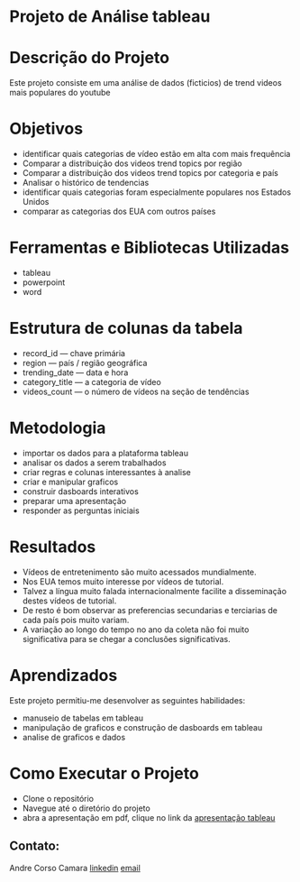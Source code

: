 # Projeto de Análise tableau

# Descrição do Projeto
Este projeto consiste em uma análise de dados (ficticios) de trend videos mais populares do youtube

# Objetivos
- identificar quais categorias de vídeo estão em alta com mais frequência
- Comparar a distribuição dos videos trend topics por região
- Comparar a distribuição dos videos trend topics por categoria e país
- Analisar o histórico de tendencias
- identificar quais categorias foram especialmente populares nos Estados Unidos
- comparar as categorias dos EUA com outros países

# Ferramentas e Bibliotecas Utilizadas
- tableau
- powerpoint
- word

# Estrutura de colunas da tabela
- record_id — chave primária
- region — país / região geográfica
- trending_date — data e hora
- category_title — a categoria de vídeo
- videos_count — o número de vídeos na seção de tendências

# Metodologia
- importar os dados para a plataforma tableau
- analisar os dados a serem trabalhados
- criar regras e colunas interessantes à analise
- criar e manipular graficos
- construir dasboards interativos
- preparar uma apresentação
- responder as perguntas iniciais

# Resultados
- Vídeos de entretenimento são muito acessados mundialmente. 
- Nos EUA temos muito interesse por vídeos de tutorial.
- Talvez a língua muito falada internacionalmente facilite a disseminação destes vídeos de tutorial. 
- De resto é bom observar as preferencias secundarias e terciarias de cada país pois muito variam. 
- A variação ao longo do tempo no ano da coleta não foi muito significativa para se chegar a conclusões significativas.

# Aprendizados
Este projeto permitiu-me desenvolver as seguintes habilidades:
- manuseio de tabelas em tableau
- manipulação de graficos e construção de dasboards em tableau
- analise de graficos e dados



# Como Executar o Projeto

- Clone o repositório
- Navegue até o diretório do projeto
- abra a apresentação em pdf, clique no link da [apresentação tableau](#https://public.tableau.com/app/profile/andre.camara/viz/projeto1_17134183892700/Painel1?publish=yes) 



## Contato:
Andre Corso Camara
[linkedin](https://www.linkedin.com/in/andre-corso-c%C3%A2mara/)
[email](devandrecorso@hotmail.com)